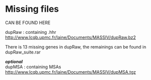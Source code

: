 # Missing files

CAN BE FOUND HERE

dupRaw : containing .hhr <br />
http://www.lcqb.upmc.fr/laine/Documents/MASSIV/dupRaw.bz2 <br />

There is 13 missing genes in dupRaw, the remainings can be found in dupRaw_suite.rar

***optional*** <br />
dupMSA : containing MSAs <br />
http://www.lcqb.upmc.fr/laine/Documents/MASSIV/dupMSA.tgz

